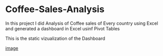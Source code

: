 # Coffee-Sales-Analysis

In this project I did Analysis of Coffee sales of Every country using Excel and generated a dashboard in Excel usinf Pivot Tables


This is the static vizualization of the Dashboard

[image](https://github.com/pranaliDarekar/Coffee-Sales-Analysis/assets/82031974/fdfc1f71-169b-4874-b79c-7d30f2c56ba5)
